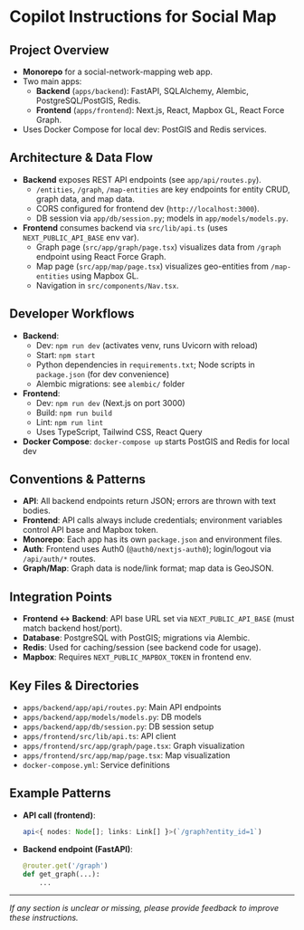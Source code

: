 # Copilot Instructions for Social Map

## Project Overview
- **Monorepo** for a social-network-mapping web app.
- Two main apps:
  - **Backend** (`apps/backend`): FastAPI, SQLAlchemy, Alembic, PostgreSQL/PostGIS, Redis.
  - **Frontend** (`apps/frontend`): Next.js, React, Mapbox GL, React Force Graph.
- Uses Docker Compose for local dev: PostGIS and Redis services.

## Architecture & Data Flow
- **Backend** exposes REST API endpoints (see `app/api/routes.py`).
  - `/entities`, `/graph`, `/map-entities` are key endpoints for entity CRUD, graph data, and map data.
  - CORS configured for frontend dev (`http://localhost:3000`).
  - DB session via `app/db/session.py`; models in `app/models/models.py`.
- **Frontend** consumes backend via `src/lib/api.ts` (uses `NEXT_PUBLIC_API_BASE` env var).
  - Graph page (`src/app/graph/page.tsx`) visualizes data from `/graph` endpoint using React Force Graph.
  - Map page (`src/app/map/page.tsx`) visualizes geo-entities from `/map-entities` using Mapbox GL.
  - Navigation in `src/components/Nav.tsx`.

## Developer Workflows
- **Backend**:
  - Dev: `npm run dev` (activates venv, runs Uvicorn with reload)
  - Start: `npm start`
  - Python dependencies in `requirements.txt`; Node scripts in `package.json` (for dev convenience)
  - Alembic migrations: see `alembic/` folder
- **Frontend**:
  - Dev: `npm run dev` (Next.js on port 3000)
  - Build: `npm run build`
  - Lint: `npm run lint`
  - Uses TypeScript, Tailwind CSS, React Query
- **Docker Compose**: `docker-compose up` starts PostGIS and Redis for local dev

## Conventions & Patterns
- **API**: All backend endpoints return JSON; errors are thrown with text bodies.
- **Frontend**: API calls always include credentials; environment variables control API base and Mapbox token.
- **Monorepo**: Each app has its own `package.json` and environment files.
- **Auth**: Frontend uses Auth0 (`@auth0/nextjs-auth0`); login/logout via `/api/auth/*` routes.
- **Graph/Map**: Graph data is node/link format; map data is GeoJSON.

## Integration Points
- **Frontend <-> Backend**: API base URL set via `NEXT_PUBLIC_API_BASE` (must match backend host/port).
- **Database**: PostgreSQL with PostGIS; migrations via Alembic.
- **Redis**: Used for caching/session (see backend code for usage).
- **Mapbox**: Requires `NEXT_PUBLIC_MAPBOX_TOKEN` in frontend env.

## Key Files & Directories
- `apps/backend/app/api/routes.py`: Main API endpoints
- `apps/backend/app/models/models.py`: DB models
- `apps/backend/app/db/session.py`: DB session setup
- `apps/frontend/src/lib/api.ts`: API client
- `apps/frontend/src/app/graph/page.tsx`: Graph visualization
- `apps/frontend/src/app/map/page.tsx`: Map visualization
- `docker-compose.yml`: Service definitions

## Example Patterns
- **API call (frontend)**:
  ```ts
  api<{ nodes: Node[]; links: Link[] }>(`/graph?entity_id=1`)
  ```
- **Backend endpoint (FastAPI)**:
  ```python
  @router.get('/graph')
  def get_graph(...):
      ...
  ```

---
_If any section is unclear or missing, please provide feedback to improve these instructions._
